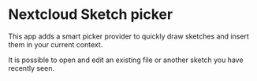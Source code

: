 # Nextcloud Sketch picker

This app adds a smart picker provider to quickly draw sketches and insert them in your current context.

It is possible to open and edit an existing file or another sketch you have recently seen.
